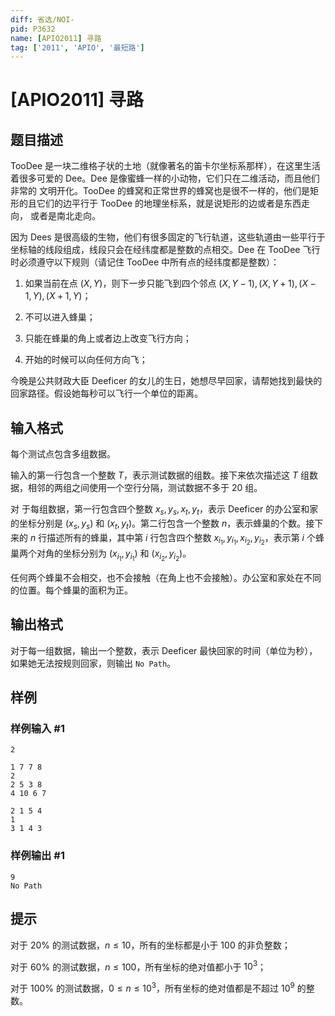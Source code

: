 ```yaml
---
diff: 省选/NOI-
pid: P3632
name: [APIO2011] 寻路
tag: ['2011', 'APIO', '最短路']
---
```

# [APIO2011] 寻路
## 题目描述

TooDee 是一块二维格子状的土地（就像著名的笛卡尔坐标系那样），在这里生活着很多可爱的 Dee。Dee 是像蜜蜂一样的小动物，它们只在二维活动，而且他们非常的 文明开化。TooDee 的蜂窝和正常世界的蜂窝也是很不一样的，他们是矩形的且它们的边平行于 TooDee 的地理坐标系，就是说矩形的边或者是东西走向， 或者是南北走向。

因为 Dees 是很高级的生物，他们有很多固定的飞行轨道，这些轨道由一些平行于坐标轴的线段组成，线段只会在经纬度都是整数的点相交。Dee 在 TooDee 飞行时必须遵守以下规则（请记住 TooDee 中所有点的经纬度都是整数）：

1. 如果当前在点 $(X, Y)$，则下一步只能飞到四个邻点 $(X, Y - 1), (X, Y + 1), (X - 1, Y), (X + 1, Y)$；

2. 不可以进入蜂巢；

3. 只能在蜂巢的角上或者边上改变飞行方向；

4. 开始的时候可以向任何方向飞；

今晚是公共财政大臣 Deeficer 的女儿的生日，她想尽早回家，请帮她找到最快的回家路径。假设她每秒可以飞行一个单位的距离。
## 输入格式

每个测试点包含多组数据。

输入的第一行包含一个整数 $T$，表示测试数据的组数。接下来依次描述这 $T$ 组数据，相邻的两组之间使用一个空行分隔，测试数据不多于 $20$ 组。

对 于每组数据，第一行包含四个整数 $x_s,y_s,x_t,y_t$，表示 Deeficer 的办公室和家的坐标分别是 $(x_s, y_s)$ 和 $(x_t, y_t)$。第二行包含一个整数 $n$，表示蜂巢的个数。接下来的 $n$ 行描述所有的蜂巢，其中第 $i$ 行包含四个整数 $x_{i_1}, y_{i_1}, x_{i_2}, y_{i_2}$，表示第 $i$ 个蜂巢两个对角的坐标分别为 $(x_{i_1}, y_{i_1})$ 和 $(x_{i_2}, y_{i_2})$。

任何两个蜂巢不会相交，也不会接触（在角上也不会接触）。办公室和家处在不同的位置。每个蜂巢的面积为正。
## 输出格式

对于每一组数据，输出一个整数，表示 Deeficer 最快回家的时间（单位为秒），如果她无法按规则回家，则输出 `No Path`。

## 样例

### 样例输入 #1
```
2

1 7 7 8
2
2 5 3 8
4 10 6 7

2 1 5 4
1
3 1 4 3

```
### 样例输出 #1
```
9
No Path

```
## 提示

对于 $20\%$ 的测试数据，$n\leq 10$，所有的坐标都是小于 $100$ 的非负整数；

对于 $60\%$ 的测试数据，$n\leq 100$，所有坐标的绝对值都小于 $10^3$；

对于 $100\%$ 的测试数据，$0\leq n\leq 10^3$，所有坐标的绝对值都是不超过 $10^9$ 的整数。
